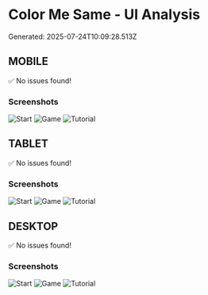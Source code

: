 # Color Me Same - UI Analysis

Generated: 2025-07-24T10:09:28.513Z

## MOBILE

✅ No issues found!

### Screenshots
![Start](./screenshots-analysis/mobile-01-start.png)
![Game](./screenshots-analysis/mobile-02-game.png)
![Tutorial](./screenshots-analysis/mobile-03-tutorial.png)

## TABLET

✅ No issues found!

### Screenshots
![Start](./screenshots-analysis/tablet-01-start.png)
![Game](./screenshots-analysis/tablet-02-game.png)
![Tutorial](./screenshots-analysis/tablet-03-tutorial.png)

## DESKTOP

✅ No issues found!

### Screenshots
![Start](./screenshots-analysis/desktop-01-start.png)
![Game](./screenshots-analysis/desktop-02-game.png)
![Tutorial](./screenshots-analysis/desktop-03-tutorial.png)

